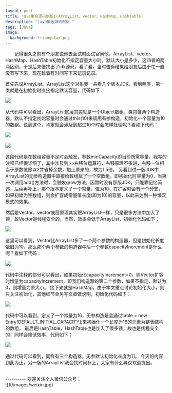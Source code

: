 ```yaml
---
layout: post
title: java集合源码剖析1(ArrayList、vector、HashMap、HashTable)
description: "java集合源码剖析."
tags: [Java]
image:
  background: triangular.png
---
```

&ensp;&ensp;&ensp;&ensp;记得很久之前有个朋友说他去面试时面试官问他，ArrayList、vector、HashMap、HashTable初始化不指定容量大小时，默认大小是多少，这四者的两两区别，于是后来便找出了jdk源码，看了看，当时告诉结果给朋友后由于忙一直没有写下来，现在趁着有时间写下来记录记录。

首先先说ArrayList。ArrayList这个对象我一共看几个版本JDK，看到两类，第一类就是在初始化时直接指定默认容量，代码如下：

![](http://i.imgur.com/Xb4Log1.png)

从代码中可以看出，ArrayList底层其实就是一个Object数组，类包含两个构造器，默认不指定初始容量时会通过this(10)来调用有参构造，初始化一个容量为10的数组。说到这个，肯定就会涉及到超过10个时会怎样处理呢？看如下代码：

![](http://i.imgur.com/3qgojXb.png)

![](http://i.imgur.com/V3YmzVj.png)

这段代码是在数组容量不足时会触发，参数minCapacity即当前所需容量，我写的注释已经很详细了，其中涉及到>>右移位运算符，右移原理不多讲，右移一位相当于原数值除以2并省掉余数，加上原来的，故为1.5倍。
另看到过一版JDK中ArrayList的无参构造器中直接给数组赋了一个空数组，即初始化时容量为0，当第一次调用add()方法时，会触发grow方法，因暂时没有那版JDK，只能靠记忆简述，后续再补上，那个版本定义了一个常量，值为10，在扩容时会有一个分支，如果初始为空数组，则会扩容成常量值长度(即为10)的容量，以此来达到一种懒汉模式的效果。

然后是Vector，vector底层原理其实跟ArrayList一样，只是很多方法中加入了锁，故Vector是线程安全的，当然，效率会低于ArrayList，初始化代码如下：

![](http://i.imgur.com/fOc7mTv.png)

这里可以看到，Vector比ArrayList多了一个两个参数的构造器，但是初始化长度依旧为10，那么那个两个参数的构造器中后一个参数capacityIncrement是什么呢？看如下代码：

![](http://i.imgur.com/AB2AN4b.png)

代码中注释的部分可以看出，如果初始化capacityIncrement>0，则Vector扩容时增量为capacityIncrement，即我们构造器的第二个参数，如果不指定，默认为0，则增量为原大小。
接下来就是HashMap，由于本文重点讨论初始化大小，则只关注初始化，其他细节会另写文章做说明，初始化代码如下：

![](http://i.imgur.com/BPjsM47.png)

代码中可以看到，定义了一个常量为16，无参构造是会通过table = new Entry[DEFAULT_INITIAL_CAPACITY];来初始化一个长度为16的元素为链表结构的数组。
最后是HashTable，HashTable也是加入了很多锁，故也是线程安全的，同样会降低效率，代码如下：

![](http://i.imgur.com/rkDalEa.png)

通过代码可以看到，同样有三个构造器，无参默认初始化长度为11。
今天的内容到此为止，另一版的ArrayList我会找时间补上，大家有什么异议欢迎提出。

<br/>
----------
欢迎关注个人微信公众号：<br/>
![](/images/weixin.jpg)